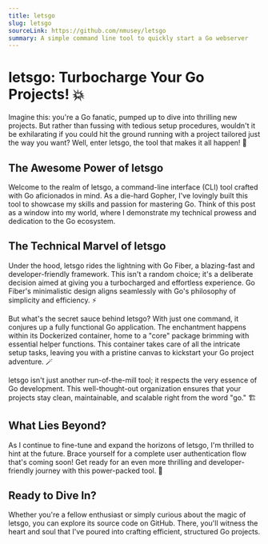```yaml
---
title: letsgo
slug: letsgo
sourceLink: https://github.com/nmusey/letsgo
summary: A simple command line tool to quickly start a Go webserver
---
```


# letsgo: Turbocharge Your Go Projects! 💥

Imagine this: you're a Go fanatic, pumped up to dive into thrilling new projects. But rather than fussing with tedious setup procedures, wouldn't it be exhilarating if you could hit the ground running with a project tailored just the way you want? Well, enter letsgo, the tool that makes it all happen! 🚀

## The Awesome Power of letsgo

Welcome to the realm of letsgo, a command-line interface (CLI) tool crafted with Go aficionados in mind. As a die-hard Gopher, I've lovingly built this tool to showcase my skills and passion for mastering Go. Think of this post as a window into my world, where I demonstrate my technical prowess and dedication to the Go ecosystem.

## The Technical Marvel of letsgo

Under the hood, letsgo rides the lightning with Go Fiber, a blazing-fast and developer-friendly framework. This isn't a random choice; it's a deliberate decision aimed at giving you a turbocharged and effortless experience. Go Fiber's minimalistic design aligns seamlessly with Go's philosophy of simplicity and efficiency. ⚡

But what's the secret sauce behind letsgo? With just one command, it conjures up a fully functional Go application. The enchantment happens within its Dockerized container, home to a "core" package brimming with essential helper functions. This container takes care of all the intricate setup tasks, leaving you with a pristine canvas to kickstart your Go project adventure. 🪄

letsgo isn't just another run-of-the-mill tool; it respects the very essence of Go development. This well-thought-out organization ensures that your projects stay clean, maintainable, and scalable right from the word "go." 🏗️

## What Lies Beyond?

As I continue to fine-tune and expand the horizons of letsgo, I'm thrilled to hint at the future. Brace yourself for a complete user authentication flow that's coming soon! Get ready for an even more thrilling and developer-friendly journey with this power-packed tool. 🌟

## Ready to Dive In?

Whether you're a fellow enthusiast or simply curious about the magic of letsgo, you can explore its source code on GitHub. There, you'll witness the heart and soul that I've poured into crafting efficient, structured Go projects.
